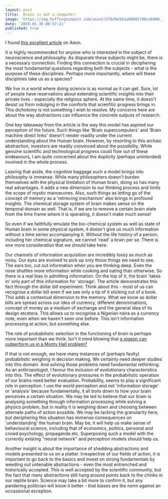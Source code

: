 ```yaml
---
layout: post
title:  Brain is not a computer!
image: 'https://img.huffingtonpost.com/asset/576d9e561a00002700ceb009.jpeg'
date: '2019-01-30 08:57:21'
published: true
---
```

I found [this excellent article](https://aeon.co/essays/your-brain-does-not-process-information-and-it-is-not-a-computer) on Aeon.

It is highly recommended for anyone who is interested in the subject of neuroscience and philosophy. As disparate these subjects might be, there is a necessary connection. Finding this connection is crucial in deciphering the most fundamental questions regarding both the subjects - what is the purpose of these disciplines. Perhaps more importantly, where will these disciplines take us as a species?

We live in a world where doing science is as normal as it can get. Sure, lot of people have reservations about extending scientific insights into their private lives - especially the religious sphere. At the same time, it doesn't desist us from indulging in the comforts that scienfitic progress brings in. This dichotomy is not something I wish to resolve. My concerns here are about the way abstractions can influence the concrete outputs of research.

One key takeaway from the article is the way this model has aspired our perception of the future. Such things like 'Brain supercomputers' and 'Brain machine direct links' doesn't render readily under the current understanding about the Human brain. However, by resorting to this archaic abstraction, investors are readily convinced about the possibility. While genuine scientific and technological progress could flow out of these endeavours, I am quite concerned about the duplicity (perhaps unintended) involved in the whole process.

Leaving that aside, the cognitive baggage such a model brings into philosophy is immense. While many philosophers doesn't burden themselves with the physical limitation of Human brain, doing so has many real advantages. It adds a new dimension to our thinking process and limits the scope of mystic manoeuvres. Also, such things as letting go of the concept of memory as a 'retrieving mechanism' also brings in profound insights. The chemical storage system of brain makes sense on the temporal domain as well. That is, if we are to remove a certain brain state from the time frame where it is operating, it doesn't make much sense!

So even if we faithfully emulate the bio-chemical system as well as state of Human brain in some physical system, it doesn't give us much information without a time series accompanying it. Without the life history of a person, including her chemical signature, we cannot 'read' a brain per se. There is one more consideration that we should take here.

Our channels of information acquisition are incredibly lossy as much as noisy. Our eyes are evolved to pick up only those things we need to see. The ears too, cut out information when you are thinking deep. Even the nose shuttles more information while cooking and eating than otherwise. So there is a real bias in admitting information. On the top of it, the brain 'takes in' only part of this information for 'storage'. The article demonstrates this fact through the dollar bill experiment. Think about this - most of us can recognise a dollar bill even if we see only a tip of it sticking out of a book. This adds a contextual dimension to the memory. What we know as dollar bills are spread across our idea of currency, different denominations, concept of money as a medium of exchange and the general idea of its design etcetera. This allows us to recognise a Nigerian naira as a currency note, even when we haven't seen one before. This isn't information processing at action, but something else.

The role of probabilistic selection in the functioning of brain is perhaps more important than we think. Isn't it mind blowing that [a pigeon can outperform us in a Monty Hall problem?](https://www.quora.com/Can-animals-do-math-in-their-own-way-Can-they-understand-time-measure-distance-calculate-differences/answer/Mo-Nastri)

If that is not enough, we have many instances of (perhaps faulty) probabilistic weighing in decision making. We certainly need deeper studies into this domain. And solving those problems need fundamental rethinking. As an anthropologist, I favour the inclusion of evolutionary characteristics into this. The effect of evolutionary pressures in the probabilistic operation of our brains need better evaluation. Probability, seems to play a significant role in perception. I use the world perception and not 'information storage' or 'analysis' because fundamentally, it all boils down to how your brain perceives a certain situation. We may be led to believe that our brain is analysing something through information processing while solving a physics problem, but in reality it is weighing down and choosing between alternate paths of action possible. We may be lacking the granularity here, but deciphering this situation has immense consequences on 'understanding' the human brain. May be, it will help us make sense of behavioural science, including that of economics, politics, personal and crowd psychology, propaganda etc. Superposing such a model with the currently existing "neural network" and perceptron models should help us.

Another insight is about the importance of shedding abstractions and models presented to us on a platter. Irrespective of our fields of action, it is important to go back to the basics and invest on strong fundamentals by weeding out untenable abstractions - even the most entrenched and historically accepted. This is well accepted by the scientific community, but the fact that many abstractions still hang around points back to the chinks in our reptile brain. Science may take a bit more to confirm it, but any pandering politician will know it better - that biases are the norm against an occassional exception.
